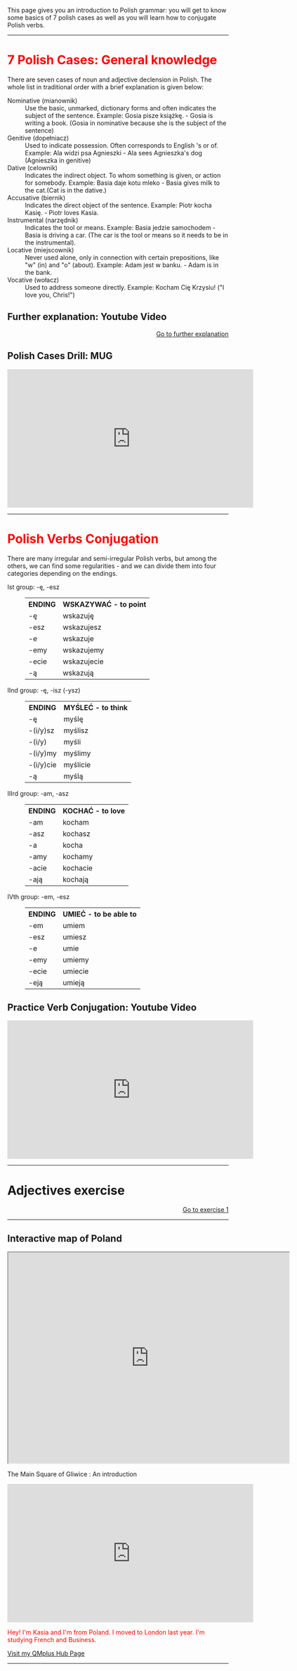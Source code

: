 <style>
  .red {
    color: red;
    font-weight: bold;
  }
</style>

<p>This page gives you an introduction to Polish grammar: you will get to know some basics of 7 polish cases as well as you will learn how to conjugate Polish verbs. </p>
<hr>

<h1 style="color:red;">7 Polish Cases: General knowledge</h1>
<p> There are seven cases of noun and adjective declension in Polish. The whole list in traditional order with a brief explanation is given below:
  <dl>
  <dt>Nominative (mianownik)</dt>
  <dd>Use the basic, unmarked, dictionary forms and often indicates the subject of the sentence. Example: Gosia pisze książk<span style="red">ę</span>. - Gosia is writing a book. (Gosia in nominative because she is the subject of the sentence)</dd>
  <dt>Genitive (dopełniacz)</dt>
  <dd>Used to indicate possession. Often corresponds to English 's or of.
 Example: Ala widzi psa Agnieszki - Ala sees Agnieszka's dog (Agnieszka in genitive)</dd>
  <dt>Dative (celownik)</dt>
  <dd>Indicates the indirect object. To whom something is given, or action for somebody. Example: Basia daje kotu mleko - Basia gives milk to the cat.(Cat is in the dative.)</dd>
    <dt> Accusative (biernik)</dt>
    <dd>Indicates the direct object of the sentence. Example: Piotr kocha Kasię. - Piotr loves Kasia.</dd>
    <dt>Instrumental (narzędnik)</dt>
    <dd>Indicates the tool or means. Example: Basia jedzie samochodem - Basia is driving a car. (The car is the tool or means so it needs to be in the instrumental).</dd>
    <dt>Locative (miejscownik)</dt>
    <dd>Never used alone, only in connection with certain prepositions, like "w" (in) and "o" (about). Example: Adam jest w banku. - Adam is in the bank.</dd>
    <dt>Vocative (wołacz)</dt>
    <dd>Used to address someone directly. Example: Kocham Cię Krzysiu! ("I love you, Chris!")</dd>
  </dl> 

<h2>Further explanation: Youtube Video</h2>
<p>
  <a style="float:right;" href="practice.html" class="btn2">Go to further explanation</a>
  </p>
  <div style="clear:both;"> </div>
  
  <h2> Polish Cases Drill: MUG </h2>
  <iframe width="560" height="315" src="https://www.youtube.com/embed/1DMaMeql6W8" frameborder="0" allow="accelerometer; autoplay; encrypted-media; gyroscope; picture-in-picture" allowfullscreen></iframe>
  
 <hr>
 
 <h1 style="color:red;">Polish Verbs Conjugation</h1>
 <p> There are many irregular and semi-irregular Polish verbs, but among the others, we can find some regularities - and we can divide them into four categories depending on the endings.
  <dl>
    <dt>Ist group: -ę, -esz</dt>
     <dd>
   <table>
  <tr><th>ENDING</th><th>WSKAZYWAĆ - to point</th></tr>
  <tr><td>-ę</td><td>wskazuję</td></tr>
  <tr><td>-esz</td><td>wskazujesz</td></tr>
  <tr><td>-e</td><td>wskazuje</td></tr>
  <tr><td>-emy</td><td>wskazujemy</td></tr>
  <tr><td>-ecie</td><td>wskazujecie</td></tr>
  <tr><td>-ą</td><td>wskazują</td></tr>
 </table>
    </dd>
    <dt>IInd group: -ę, -isz (-ysz)</dt>
    <dd>
  <table>
  <tr><th>ENDING</th><th>MYŚLEĆ - to think</th></tr>
  <tr><td>-ę</td><td>myślę</td></tr>
  <tr><td>-(i/y)sz</td><td>myślisz</td></tr>
  <tr><td>-(i/y)</td><td>myśli</td></tr>
  <tr><td>-(i/y)my</td><td>myślimy</td></tr>
  <tr><td>-(i/y)cie</td><td>myślicie</td></tr>
  <tr><td>-ą</td><td>myślą</td></tr>
 </table>
    </dd>
    <dt>IIIrd group: -am, -asz</dt>
    <dd>
  <table>
     <tr><th>ENDING</th><th>KOCHAĆ - to love</th></tr>
  <tr><td>-am</td><td>kocham</td></tr>
  <tr><td>-asz</td><td>kochasz</td></tr>
  <tr><td>-a</td><td>kocha</td></tr>
  <tr><td>-amy</td><td>kochamy</td></tr>
  <tr><td>-acie</td><td>kochacie</td></tr>
  <tr><td>-ają</td><td>kochają</td></tr>
 </table>
    </dd>
    <dt>IVth group: -em, -esz</dt>
    <dd>
  <table>
  <tr><th>ENDING</th><th>UMIEĆ - to be able to</th></tr>
  <tr><td>-em</td><td>umiem</td></tr>
  <tr><td>-esz</td><td>umiesz</td></tr>
  <tr><td>-e</td><td>umie</td></tr>
  <tr><td>-emy</td><td>umiemy</td></tr>
  <tr><td>-ecie</td><td>umiecie</td></tr>
  <tr><td>-eją</td><td>umieją</td></tr>
 </table>
    </dd>
    
  <h2>Practice Verb Conjugation: Youtube Video</h2>
  <iframe width="560" height="315" src="https://www.youtube.com/embed/ASkrle_zD-k" frameborder="0" allow="accelerometer; autoplay; encrypted-media; gyroscope; picture-in-picture" allowfullscreen></iframe>
 <hr>
 

 
 
  
    




















<h1>Adjectives exercise</h1>

<p>
  <a style="float:right;" href="practice.html" class="btn2">Go to exercise 1</a>
  </p>
  <div style="clear:both;"> </div>

<hr>
 
 
 
 
<h2> Interactive map of Poland </h2>
<iframe src="https://www.google.com/maps/d/embed?mid=1QqM4vRSfXLjLlPI-n32GZjGqzgyhiWu7" width="640" height="480"></iframe>
<p> The Main Square of Gliwice : An introduction </p>
<iframe width="560" height="315" src="https://www.youtube.com/embed/g1ko5TuN_ks" frameborder="0" allow="accelerometer; autoplay; encrypted-media; gyroscope; picture-in-picture" allowfullscreen></iframe>


<p style="color:red;">Hey! I'm Kasia and I'm from Poland. I moved to London last year. I'm studying French and Business.</p>
<a href="https://hub.qmplus.qmul.ac.uk/view/view.php?profile=katarzyna-agnieszka-lakomska&page=sml209-computers-and-languages-2018-katarzyna"> Visit my QMplus Hub Page</a>
<hr>


